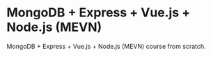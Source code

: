 # MongoDB + Express + Vue.js + Node.js (MEVN)

MongoDB + Express + Vue.js + Node.js (MEVN) course from scratch.
